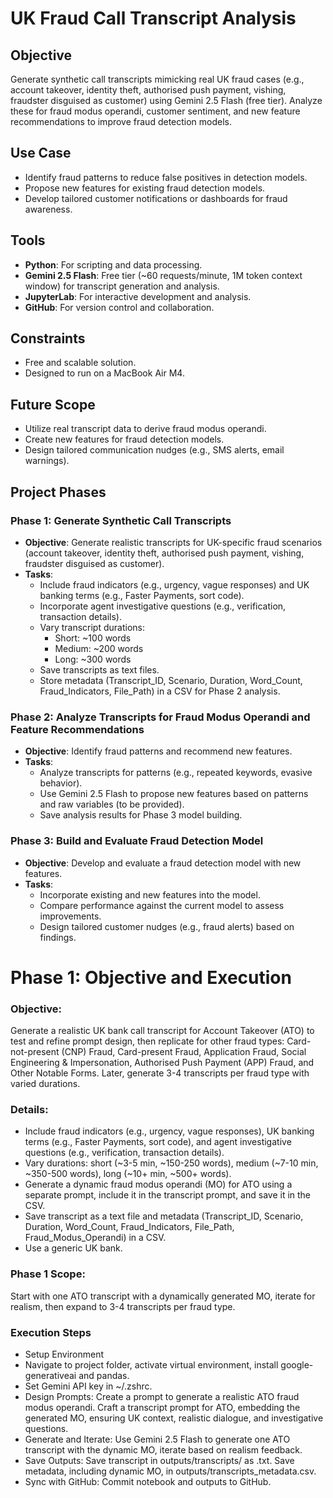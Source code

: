# UK Fraud Call Transcript Analysis

## Objective
Generate synthetic call transcripts mimicking real UK fraud cases (e.g., account takeover, identity theft, authorised push payment, vishing, fraudster disguised as customer) 
using Gemini 2.5 Flash (free tier). Analyze these for fraud modus operandi, customer sentiment, and new feature recommendations to improve fraud detection models.

## Use Case
- Identify fraud patterns to reduce false positives in detection models.
- Propose new features for existing fraud detection models.
- Develop tailored customer notifications or dashboards for fraud awareness.

## Tools
- **Python**: For scripting and data processing.
- **Gemini 2.5 Flash**: Free tier (~60 requests/minute, 1M token context window) for transcript generation and analysis.
- **JupyterLab**: For interactive development and analysis.
- **GitHub**: For version control and collaboration.

## Constraints
- Free and scalable solution.
- Designed to run on a MacBook Air M4.

## Future Scope
- Utilize real transcript data to derive fraud modus operandi.
- Create new features for fraud detection models.
- Design tailored communication nudges (e.g., SMS alerts, email warnings).

## Project Phases

### Phase 1: Generate Synthetic Call Transcripts
- **Objective**: Generate realistic transcripts for UK-specific fraud scenarios (account takeover, identity theft, authorised push payment, vishing, fraudster disguised as customer).
- **Tasks**:
  - Include fraud indicators (e.g., urgency, vague responses) and UK banking terms (e.g., Faster Payments, sort code).
  - Incorporate agent investigative questions (e.g., verification, transaction details).
  - Vary transcript durations:
    - Short: ~100 words
    - Medium: ~200 words
    - Long: ~300 words
  - Save transcripts as text files.
  - Store metadata (Transcript_ID, Scenario, Duration, Word_Count, Fraud_Indicators, File_Path) in a CSV for Phase 2 analysis.

### Phase 2: Analyze Transcripts for Fraud Modus Operandi and Feature Recommendations
- **Objective**: Identify fraud patterns and recommend new features.
- **Tasks**:
  - Analyze transcripts for patterns (e.g., repeated keywords, evasive behavior).
  - Use Gemini 2.5 Flash to propose new features based on patterns and raw variables (to be provided).
  - Save analysis results for Phase 3 model building.

### Phase 3: Build and Evaluate Fraud Detection Model
- **Objective**: Develop and evaluate a fraud detection model with new features.
- **Tasks**:
  - Incorporate existing and new features into the model.
  - Compare performance against the current model to assess improvements.
  - Design tailored customer nudges (e.g., fraud alerts) based on findings.

# Phase 1: Objective and Execution
### Objective: 
Generate a realistic UK bank call transcript for Account Takeover (ATO) to test and refine prompt design, then replicate for other fraud types: Card-not-present (CNP) Fraud, Card-present Fraud, Application Fraud, Social Engineering & Impersonation, Authorised Push Payment (APP) Fraud, and Other Notable Forms. Later, generate 3-4 transcripts per fraud type with varied durations.
### Details:
- Include fraud indicators (e.g., urgency, vague responses), UK banking terms (e.g., Faster Payments, sort code), and agent investigative questions (e.g., verification, transaction details).
- Vary durations: short (~3-5 min, ~150-250 words), medium (~7-10 min, ~350-500 words), long (~10+ min, ~500+ words).
- Generate a dynamic fraud modus operandi (MO) for ATO using a separate prompt, include it in the transcript prompt, and save it in the CSV.
- Save transcript as a text file and metadata (Transcript_ID, Scenario, Duration, Word_Count, Fraud_Indicators, File_Path, Fraud_Modus_Operandi) in a CSV.
- Use a generic UK bank.
### Phase 1 Scope:
Start with one ATO transcript with a dynamically generated MO, iterate for realism, then expand to 3-4 transcripts per fraud type.

### Execution Steps
- Setup Environment
- Navigate to project folder, activate virtual environment, install google-generativeai and pandas.
- Set Gemini API key in ~/.zshrc.
- Design Prompts:
  Create a prompt to generate a realistic ATO fraud modus operandi.
  Craft a transcript prompt for ATO, embedding the generated MO, ensuring UK context, realistic dialogue, and investigative questions.
- Generate and Iterate: Use Gemini 2.5 Flash to generate one ATO transcript with the dynamic MO, iterate based on realism feedback.
- Save Outputs: Save transcript in outputs/transcripts/ as .txt.
  Save metadata, including dynamic MO, in outputs/transcripts_metadata.csv.
- Sync with GitHub:
  Commit notebook and outputs to GitHub.
